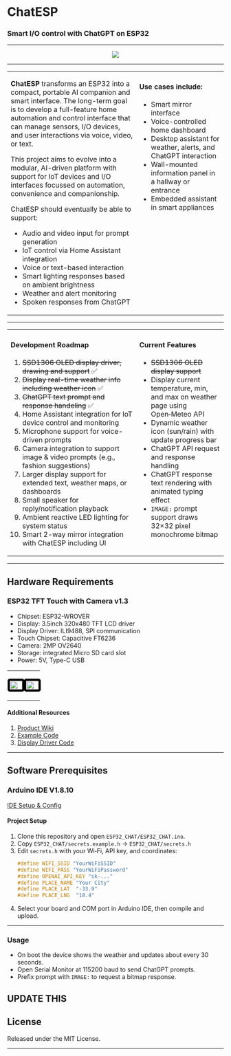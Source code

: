 <h1 align="left" class="rainbow">ChatESP</h1>
<h3 align="left">Smart I/O control with ChatGPT on ESP32</h3>

---

<p align="center">
  <img src="chatESP-banner.gif">
</p>

---

<table>
  <tr>
    <td style="vertical-align:top; width:60%">

**ChatESP** transforms an ESP32 into a compact, portable AI companion and smart interface. The long-term goal is to develop a full-feature home automation and control interface that can manage sensors, I/O devices, and user interactions via voice, video, or text.

This project aims to evolve into a modular, AI-driven platform with support for IoT devices and I/O interfaces focussed on automation, convenience and companionship.

ChatESP should eventually be able to support:

- Audio and video input for prompt generation  
- IoT control via Home Assistant integration  
- Voice or text-based interaction  
- Smart lighting responses based on ambient brightness  
- Weather and alert monitoring  
- Spoken responses from ChatGPT  

</td>
    <td style="vertical-align:top; padding-left:1%; width:40%">

<h4>Use cases include:</h4>

- Smart mirror interface  
- Voice-controlled home dashboard  
- Desktop assistant for weather, alerts, and ChatGPT interaction  
- Wall-mounted information panel in a hallway or entrance  
- Embedded assistant in smart appliances  

</td>
  </tr>
</table>


---

<table>
  <tr>
    <td style="vertical-align:top; width:60%">

#### Development Roadmap

1. ~~SSD1306 OLED display driver, drawing and support~~ ✅  
2. ~~Display real-time weather info including weather icon~~ ✅  
3. ~~ChatGPT text prompt and response handeling~~ ✅  
4. Home Assistant integration for IoT device control and monitoring  
5. Microphone support for voice-driven prompts  
6. Camera integration to support image & video prompts (e.g., fashion suggestions)  
7. Larger display support for extended text, weather maps, or dashboards  
8. Small speaker for reply/notification playback  
9. Ambient reactive LED lighting for system status  
10. Smart 2-way mirror integration with ChatESP including UI  

</td>
    <td style="vertical-align:top; padding-left:1%; width:60%">

#### Current Features

- ~~SSD1306 OLED display support~~ 
- Display current temperature, min, and max on weather page using Open‑Meteo API  
- Dynamic weather icon (sun/rain) with update progress bar  
- ChatGPT API request and response handling  
- ChatGPT response text rendering with animated typing effect  
- `IMAGE:` prompt support draws 32×32 pixel monochrome bitmap  

</td>
  </tr>
</table>

---

## Hardware Requirements
### ESP32 TFT Touch with Camera v1.3

- Chipset: ESP32-WROVER
- Display: 3.5inch 320x480 TFT LCD driver
- Display Driver: ILI9488, SPI communication
- Touch Chipset: Capacitive FT6236
- Camera: 2MP OV2640
- Storage: integrated Micro SD card slot
- Power: 5V, Type-C USB

<table>
  <tr>
    <td style="horizontal-align:middle; padding-left:1%; width:50%">
      <p align="left">
        <img src="https://i.ibb.co/N2gCqTf/ESPTFT35-CA-008.jpg" width="100%" style="border: 5px solid black; border-radius: 5px;">
      </p>
    </td>
    <td style="horizontal-align:middle; padding-left:1%; width:50%">
      <p align="left">
        <img src="https://i.ibb.co/thgTHgH/ESPTFT35-CA-007.jpg" width="100%" style="border: 5px solid black; border-radius: 5px;">
      </p>
    </td>
  </tr>
</table>

#### Additional Resources
1. [Product Wiki](https://wiki.makerfabs.com/MaTouch_3.5_TFT_Touch_with_Camera.html)
2. [Example Code](https://github.com/Makerfabs/Project_Touch-Screen-Camera)
3. [Display Driver Code](https://github.com/microrobotics/ESPTFT35CA)

---

## Software Prerequisites
### Arduino IDE V1.8.10
[IDE Setup & Config](https://www.arduino.cc/en/software) 

#### Project Setup

1. Clone this repository and open `ESP32_CHAT/ESP32_CHAT.ino`.
2. Copy `ESP32_CHAT/secrets.example.h` → `ESP32_CHAT/secrets.h`
3. Edit `secrets.h` with your Wi‑Fi, API key, and coordinates:
   ```cpp
   #define WIFI_SSID "YourWiFiSSID"
   #define WIFI_PASS "YourWiFiPassword"
   #define OPENAI_API_KEY "sk-..."
   #define PLACE_NAME "Your City"
   #define PLACE_LAT  "-33.9"
   #define PLACE_LNG  "18.4"
   ```
4. Select your board and COM port in Arduino IDE, then compile and upload.

---

### Usage

- On boot the device shows the weather and updates about every 30 seconds.
- Open Serial Monitor at 115200 baud to send ChatGPT prompts.
- Prefix prompt with `IMAGE:` to request a bitmap response.

UPDATE THIS
---


## License

Released under the MIT License.


---

